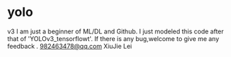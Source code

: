 # yolo
 v3
I am just a beginner of ML/DL and Github.
I just modeled this code after that of 'YOLOv3_tensorflowt'.
If there is any bug,welcome to give me any feedback .
982463478@qq.com    XiuJie Lei
